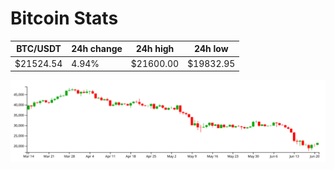 # Bitcoin Stats

BTC/USDT|24h change|24h high|24h low|
|---|---|---|---|
|$21524.54|4.94%|$21600.00|$19832.95|

<img src="./chart.svg">

